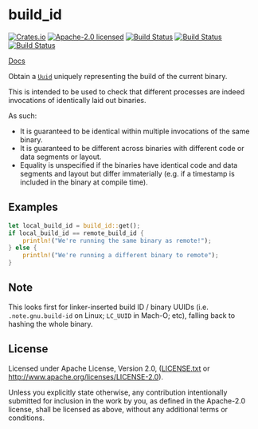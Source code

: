 # build_id

[![Crates.io](https://img.shields.io/crates/v/build_id.svg?style=flat-square&maxAge=86400)](https://crates.io/crates/build_id)
[![Apache-2.0 licensed](https://img.shields.io/crates/l/build_id.svg?style=flat-square&maxAge=2592000)](LICENSE.txt)
[![Build Status](https://ci.appveyor.com/api/projects/status/github/alecmocatta/build_id?branch=master&svg=true)](https://ci.appveyor.com/project/alecmocatta/build-id)
[![Build Status](https://circleci.com/gh/alecmocatta/build_id/tree/master.svg?style=shield)](https://circleci.com/gh/alecmocatta/build_id)
[![Build Status](https://travis-ci.com/alecmocatta/build_id.svg?branch=master)](https://travis-ci.com/alecmocatta/build_id)

[Docs](https://docs.rs/build_id/0.1.0)

Obtain a [`Uuid`](https://docs.rs/uuid/0.6/uuid/) uniquely representing the
build of the current binary.

This is intended to be used to check that different processes are indeed
invocations of identically laid out binaries.

As such:
* It is guaranteed to be identical within multiple invocations of the same
binary.
* It is guaranteed to be different across binaries with different code or data
segments or layout.
* Equality is unspecified if the binaries have identical code and data segments
and layout but differ immaterially (e.g. if a timestamp is included in the
binary at compile time).

## Examples

```rust
let local_build_id = build_id::get();
if local_build_id == remote_build_id {
	println!("We're running the same binary as remote!");
} else {
	println!("We're running a different binary to remote");
}
```

## Note

This looks first for linker-inserted build ID / binary UUIDs (i.e.
`.note.gnu.build-id` on Linux; `LC_UUID` in Mach-O; etc), falling back to
hashing the whole binary.

## License
Licensed under Apache License, Version 2.0, ([LICENSE.txt](LICENSE.txt) or
http://www.apache.org/licenses/LICENSE-2.0).

Unless you explicitly state otherwise, any contribution intentionally submitted
for inclusion in the work by you, as defined in the Apache-2.0 license, shall be
licensed as above, without any additional terms or conditions.
